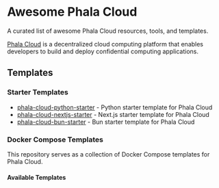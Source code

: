 # Awesome Phala Cloud

A curated list of awesome Phala Cloud resources, tools, and templates.

[Phala Cloud](https://cloud.phala.network) is a decentralized cloud computing platform that enables developers to build and deploy confidential computing applications.

## Templates

### Starter Templates

- [phala-cloud-python-starter](https://github.com/Phala-Network/phala-cloud-python-starter) - Python starter template for Phala Cloud
- [phala-cloud-nextjs-starter](https://github.com/Phala-Network/phala-cloud-nextjs-starter) - Next.js starter template for Phala Cloud
- [phala-cloud-bun-starter](https://github.com/Phala-Network/phala-cloud-bun-starter) - Bun starter template for Phala Cloud

### Docker Compose Templates

This repository serves as a collection of Docker Compose templates for Phala Cloud.

#### Available Templates
